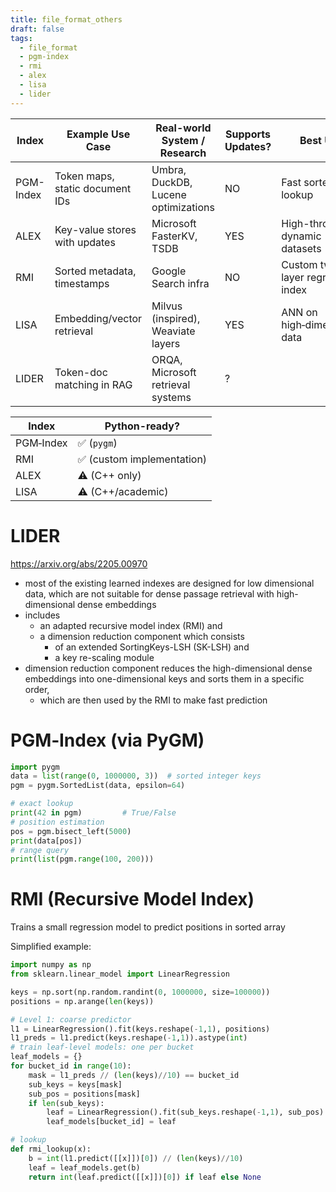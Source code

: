 ```yaml
---
title: file_format_others
draft: false
tags:
  - file_format
  - pgm-index
  - rmi
  - alex
  - lisa
  - lider
---
```

| Index     | Example Use Case                | Real-world System / Research        | Supports Updates? | Best Use                          |
| --------- | ------------------------------- | ----------------------------------- | ----------------- | --------------------------------- |
| PGM-Index | Token maps, static document IDs | Umbra, DuckDB, Lucene optimizations | NO                | Fast sorted-key lookup            |
| ALEX      | Key-value stores with updates   | Microsoft FasterKV, TSDB            | YES               | High-throughput dynamic datasets  |
| RMI       | Sorted metadata, timestamps     | Google Search infra                 | NO                | Custom two-layer regression index |
| LISA      | Embedding/vector retrieval      | Milvus (inspired), Weaviate layers  | YES               | ANN on high‑dimensional data      |
| LIDER     | Token-doc matching in RAG       | ORQA, Microsoft retrieval systems   | ?                 |                                   |


| Index     | Python-ready?             |
| --------- | ------------------------- |
| PGM‑Index | ✅ (`pygm`)                |
| RMI       | ✅ (custom implementation) |
| ALEX      | ⚠️ (C++ only)             |
| LISA      | ⚠️ (C++/academic)         |
# LIDER
https://arxiv.org/abs/2205.00970
- most of the existing learned indexes are designed for low dimensional data, which are not suitable for dense passage retrieval with high-dimensional dense embeddings
- includes 
	- an adapted recursive model index (RMI) and 
	- a dimension reduction component which consists 
		- of an extended SortingKeys-LSH (SK-LSH) and 
		- a key re-scaling module
- dimension reduction component reduces the high-dimensional dense embeddings into one-dimensional keys and sorts them in a specific order,
	- which are then used by the RMI to make fast prediction
# PGM‑Index (via PyGM)
```python
import pygm
data = list(range(0, 1000000, 3))  # sorted integer keys
pgm = pygm.SortedList(data, epsilon=64)

# exact lookup
print(42 in pgm)         # True/False
# position estimation
pos = pgm.bisect_left(5000)
print(data[pos])
# range query
print(list(pgm.range(100, 200)))

```

# RMI (Recursive Model Index)
Trains a small regression model to predict positions in sorted array

Simplified example:
```python
import numpy as np
from sklearn.linear_model import LinearRegression

keys = np.sort(np.random.randint(0, 1000000, size=100000))
positions = np.arange(len(keys))

# Level 1: coarse predictor
l1 = LinearRegression().fit(keys.reshape(-1,1), positions)
l1_preds = l1.predict(keys.reshape(-1,1)).astype(int)
# train leaf-level models: one per bucket
leaf_models = {}
for bucket_id in range(10):
    mask = l1_preds // (len(keys)//10) == bucket_id
    sub_keys = keys[mask]
    sub_pos = positions[mask]
    if len(sub_keys):
        leaf = LinearRegression().fit(sub_keys.reshape(-1,1), sub_pos)
        leaf_models[bucket_id] = leaf

# lookup
def rmi_lookup(x):
    b = int(l1.predict([[x]])[0]) // (len(keys)//10)
    leaf = leaf_models.get(b)
    return int(leaf.predict([[x]])[0]) if leaf else None

```



# 